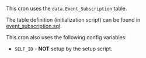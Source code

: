 This cron uses the `data.Event_Subscription` table.

The table definition (initialization script) can be found in [event_subscription.sql](../../commands/subscribe/event_subscription.sql).

This cron also uses the following config variables:

- `SELF_ID` - **NOT** setup by the setup script.

